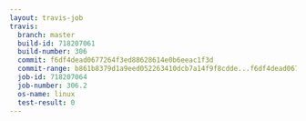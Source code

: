 ```yaml
---
layout: travis-job
travis:
  branch: master
  build-id: 718207061
  build-number: 306
  commit: f6df4dead0677264f3ed88628614e0b6eeac1f3d
  commit-range: b861b8379d1a9eed052263410dcb7a14f9f8cdde...f6df4dead0677264f3ed88628614e0b6eeac1f3d
  job-id: 718207064
  job-number: 306.2
  os-name: linux
  test-result: 0
---
```

